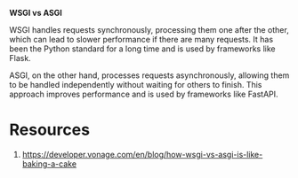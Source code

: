 **WSGI vs ASGI**

WSGI handles requests synchronously, processing them one after the other, which can lead to slower performance if there are many requests. It has been the Python standard for a long time and is used by frameworks like Flask. 

ASGI, on the other hand, processes requests asynchronously, allowing them to be handled independently without waiting for others to finish. This approach improves performance and is used by frameworks like FastAPI. 

# Resources 
1. https://developer.vonage.com/en/blog/how-wsgi-vs-asgi-is-like-baking-a-cake


